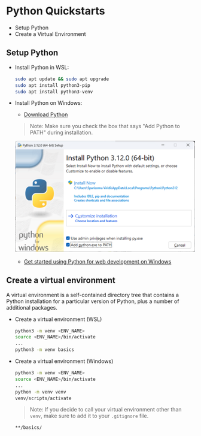 # Python Quickstarts

- Setup Python
- Create a Virtual Environment

## Setup Python

- Install Python in WSL:

    ```bash
    sudo apt update && sudo apt upgrade
    sudo apt install python3-pip
    sudo apt install python3-venv
    ```

- Install Python on Windows:

    - [Download Python](https://www.python.org/downloads/)

    >Note: Make sure you check the box that says "Add Python to PATH" during installation.

    ![add-path](_images/add-path.png)

    - [Get started using Python for web development on Windows](https://learn.microsoft.com/en-us/windows/python/web-frameworks)    

## Create a virtual environment    

A virtual environment is a self-contained directory tree that contains a Python installation for a particular version of Python, plus a number of additional packages.

- Create a virtual environment (WSL)

    ```bash
    python3 -m venv <ENV_NAME>
    source <ENV_NAME>/bin/activate
    ...
    python3 -m venv basics
    ``` 

- Create a virtual environment (Windows)

    ```bash
    python3 -m venv <ENV_NAME>
    source <ENV_NAME>/bin/activate
    ...
    python -m venv venv
    venv/scripts/activate
    ``` 

    >Note: If you decide to call your virtual environment other than `venv`, make sure to add it to your `.gitignore` file.

    ```bash
    **/basics/
    ```